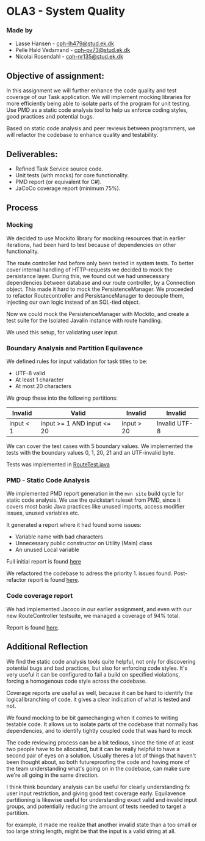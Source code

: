 # OLA3 - System Quality

### Made by

- Lasse Hansen - cph-lh479@stud.ek.dk
- Pelle Hald Vedsmand - cph-pv73@stud.ek.dk
- Nicolai Rosendahl - cph-nr135@stud.ek.dk


## Objective of assignment: 

In this assignment we will further enhance the code quality and test coverage of our Task application.
We will implement mocking libraries for more efficiently being able to isolate parts of the program for unit testing. 
Use PMD as a static code analysis tool to help us enforce coding styles, good practices and potential bugs.

Based on static code analysis and peer reviews between programmers, we will refactor the codebase to enhance quality and testability.

## Deliverables: 

-  Refined Task Service source code. 
-  Unit tests (with mocks) for core functionality. 
-  PMD report (or equivalent for C#). 
-  JaCoCo coverage report (minimum 75%).

## Process

### Mocking
We decided to use Mockito library for mocking resources that in earlier iterations, had been hard to test because of dependencies on other functionality. 

The route controller had before only been tested in system tests. To better cover internal handling of HTTP-requests we decided to mock the persistance layer. During this, we found out we had unnecessary dependencies between database and our route controller, by a Connection object. This made it hard to mock the PersistenceManager. We proceeded to refactor Routecontroller and PersistanceManager to decouple them, injecting our own logic instead of an SQL-tied object. 

Now we could mock the PersistenceManager with Mockito, and create a test suite for the Isolated Javalin instance with route handling. 

We used this setup, for validating user input.

### Boundary Analysis and Partition Equilavence
We defined rules for input validation for task titles to be:
- UTF-8 valid
- At least 1 character
- At most 20 characters

We group these into the following partitions:

| Invalid     | Valid                       | Invalid    | Invalid       |
| ----------- | -----------                 | ---------- | ---------     |
| input < 1   | input >= 1 AND input <= 20  | input > 20 | Invalid UTF-8 |


We can cover the test cases with 5 boundary values.
We implemented the tests with the boundary values 0, 1, 20, 21 and an UTF-invalid byte.

Tests was implemented in [RouteTest.java](src/test/java/com/kfisk/RouteTest.java)

### PMD - Static Code Analysis

We implemented PMD report generation in the `mvn site` build cycle for static code analysis. We use the quickstart ruleset from PMD, since it covers most basic Java practices like unused imports, access modifier issues, unused variables etc.

It generated a report where it had found some issues:
- Variable name with bad characters
- Unnecessary public constructor on Utility (Main) class
- An unused Local variable

Full initial report is found [here](documentation/pmd-before.html)

We refactored the codebase to adress the priority 1. issues found. Post-refactor report is found [here](reports/pmd.html).

### Code coverage report

We had implemented Jacoco in our earlier assignment, and even with our new RouteController testsuite, we managed a coverage of 94% total. 

Report is found [here](reports/jacoco/index.html).


## Additional Reflection

We find the static code analysis tools quite helpful, not only for discovering potential bugs and bad practices, but also for enforcing code styles. It's very useful it can be configured to fail a build on specified violations, forcing a homogenous code style across the codebase. 

Coverage reports are useful as well, because it can be hard to identify the logical branching of code. it gives a clear indication of what is tested and not. 

We found mocking to be bit gamechanging when it comes to writing testable code. It allows us to isolate parts of the codebase that normally has dependencies, and to identify tightly coupled code that was hard to mock

The code reviewing process can be a bit tedious, since the time of at least two people have to be allocated, but it can be really helpful to have a second pair of eyes on a solution. Usually theres a lot of things that haven't been thought about, so both futureproofing the code and having more of the team understanding what's going on in the codebase, can make sure we're all going in the same direction.

I think think boundary analysis can be useful for clearly understanding fx user input restriction, and giving good test coverage early.
Equilavence partitioning is likewise useful for understanding exact valid and invalid input groups, and potentially reducing the amount of tests needed to target a partition.

for example, it made me realize that another invalid state than a too small or too large string length, might be that the input is a valid string at all. 


